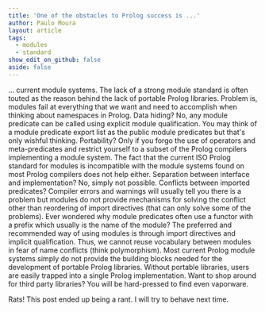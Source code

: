 ```yaml
---
title: 'One of the obstacles to Prolog success is ...'
author: Paulo Moura
layout: article
tags:
  - modules
  - standard
show_edit_on_github: false
aside: false
---
```


&#8230; current module systems. The lack of a strong module standard is often touted as the reason behind the lack of portable Prolog libraries. Problem is, modules fail at everything that we want and need to accomplish when thinking about namespaces in Prolog. Data hiding? No, any module predicate can be called using explicit module qualification. You may think of a module predicate export list as the public module predicates but that's only wishful thinking. Portability? Only if you forgo the use of operators and meta-predicates and restrict yourself to a subset of the Prolog compilers implementing a module system. The fact that the current ISO Prolog standard for modules is incompatible with the module systems found on most Prolog compilers does not help either. Separation between interface and implementation? No, simply not possible. Conflicts between imported predicates? Compiler errors and warnings will usually tell you there is a problem but modules do not provide mechanisms for solving the conflict other than reordering of import directives (that can only solve some of the problems). Ever wondered why module predicates often use a functor with a prefix which usually is the name of the module? The preferred and recommended way of using modules is through import directives and implicit qualification. Thus, we cannot reuse vocabulary between modules in fear of name conflicts (think polymorphism). Most current Prolog module systems simply do not provide the building blocks needed for the development of portable Prolog libraries. Without portable libraries, users are easily trapped into a single Prolog implementation. Want to shop around for third party libraries? You will be hard-pressed to find even vaporware.

Rats! This post ended up being a rant. I will try to behave next time.
